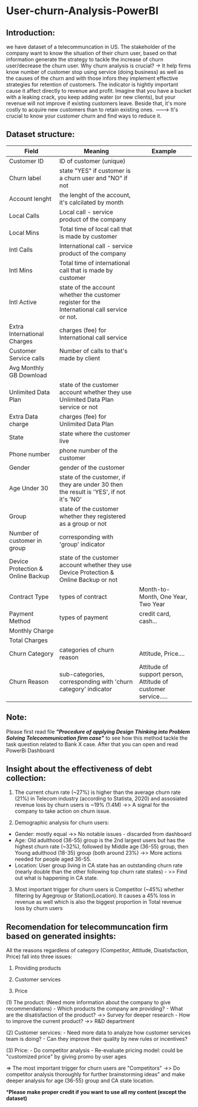 # User-churn-Analysis-PowerBI
## **Introduction:**   
we have dataset of a telecommuncation in US. The stakeholder of the company want to know the situation of their churn user, based on that information generate the strategy to tackle the increase of churn user/decrease the churn user. Why churn analysis is crucial? -> It help firms know number of customer stop using service (doing business) as well as the causes of the churn and with those infors they implement effective strategies for retention of customers. The indicator is hightly important cause it affect directly to revenue and profit. Imagine that you have a bucket with a leaking crack, you keep adding water (or new clients), but your revenue will not improve if existing customers leave. Beside that, it's more costly to acquire new customers than to retain existing ones. ---> It's crucial to know your customer churn and find ways to reduce it. 

## **Dataset structure:**

| **Field**     | **Meaning**   | **Example**   | 
| ------------- | ------------- | ------------- | 
| Customer ID | ID of customer (unique)
| Churn label | state "YES" if customer is a churn user and "NO" if not
| Account lenght | the lenght of the account, it's calcilated by month
| Local Calls |Local call - service product of the company
| Local Mins | Total time of local call that is made by customer
| Intl Calls | International call - service product of the company
| Intl Mins | Total time of international call that is made by customer
|	Intl Active	| state of the account whether the customer register for the International call service or not.
| Extra International Charges | charges (fee) for International call service
| Customer Service calls | Number of calls to that's made by client
| Avg Monthly GB Download | 
| Unlimited Data Plan | state of the customer account whether they use Unlimited Data Plan service or not
| Extra Data charge | charges (fee) for Unlimited Data Plan
| State | state where the customer live
| Phone number | phone number of the customer
| Gender | gender of the customer
| Age Under 30 | state of the customer, if they are under 30 then the result is 'YES', if not it's 'NO'
| Group | state of the customer whether they registered as a group or not
| Number of customer in group| corresponding with 'group' indicator
| Device Protection & Online Backup| state of the customer account whether they use Device Protection & Online Backup or not
|	Contract Type	| types of contract | Month-to-Month, One Year, Two Year
| Payment Method | types of payment | credit card, cash...
| Monthly Charge |	
| Total Charges	|
| Churn Category | categories of churn reason | Attitude, Price....
| Churn Reason | sub-categories, corresponding with 'churn category' indicator | Attitude of support person, Attitude of customer service.....

## **Note:**
Please first read file ***"Procedure of applying Design Thinking into Problem Solving Telecommunication firm case"*** to see how this method tackle the task question related to Bank X case. After that you can open and read PowerBi Dashboard

## **Insight about the effectiveness of debt collection:**
  1. The current churn rate (~27%) is higher than the average churn rate (21%) in Telecom industry (according to Statista, 2020) and assosiated revenue loss by churn users is ~19% (1.4M) ->> A signal for the company to take action on churn issue.

  2. Demographic analysis for churn users: 
 - Gender: mostly equal ->> No notable issues - discarded from dashboard
 - Age: Old adulthood (36-55) group is the 2nd largest users but has the highest churn rate (~32%), followed by Middle age (36-55) group, then Young adulthood (18-35) group (both around 23%) ->> More actions needed for people aged 36-55.
 - Location: User group living in CA state has an outstanding churn rate (nearly double than the other following top churn rate states) - >> Find out what is happening in CA state.

  3. Most important trigger for churn users is Competitor (~45%) whether filtering by Agegroup or Station(Location). It causes a 45% loss in revenue as well which is also the biggest proportion in Total revenue loss by churn users

## **Recomendation for telecommuncation firm based on generated insights:**

All the reasons regardless of category (Competitor, Attitude, Disatisfaction, Price) fall into three issues: 
  1. Providing products

  2. Customer services
 
  3. Price

(1) The product: (Need more information about the company to give recommendations)
     - Which products the company are providing? 
     - What are the disatisfaction of the product? ->> Survey for deeper research
     - How to improve the current product? ->> R&D department

(2) Customer services: 
     - Need more data to analyze how customer services team is doing?
     - Can they improve their quality by new rules or incentives?

(3) Price: 
     - Do competitor analysis
     - Re-evaluate pricing model: could be "customized price" by giving promo by user ages

=> The most important trigger for churn users are "Competitors"  ->> Do competitor analysis thoroughly for further brainstorming ideas" and make deeper analysis for age (36-55) group and CA state location.

***Please make proper credit if you want to use all my content (except the dataset)**

